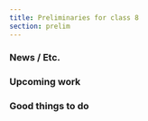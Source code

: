 ```yaml
---
title: Preliminaries for class 8
section: prelim
---
```

### News / Etc.

### Upcoming work

### Good things to do
